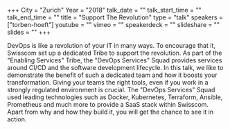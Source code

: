 +++
City = "Zurich"
Year = "2018"
talk_date = ""
talk_start_time = ""
talk_end_time = ""
title = "Support The Revolution"
type = "talk"
speakers = ["torben-hoeft"]
youtube = ""
vimeo = ""
speakerdeck = ""
slideshare = ""
slides = ""
+++

DevOps is like a revolution of your IT in many ways. To encourage that it, Swisscom set up 
a dedicated Tribe to support the revolution. As part of the "Enabling Services" Tribe, the 
"DevOps Services" Squad provides services around CI/CD and the software development 
lifecycle. In this talk, we like to demonstrate the benefit of such a dedicated team and 
how it boosts your transformation. Giving your teams the right tools, even if you work in 
a strongly regulated environment is crucial. The "DevOps Services" Squad used leading 
technologies such as Docker, Kubernetes, Terraform, Ansible, Prometheus and much more to 
provide a SaaS stack within Swisscom. Apart from why and how they build it, you will get 
the chance to see it in action.

